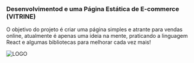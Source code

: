 ### Desenvolvimentod e uma Página Estática de E-commerce (VITRINE)
O objetivo do projeto é criar uma página simples e atrante para vendas online, atualmente é apenas uma ideia na mente, praticando a linguagem React e algumas bibliotecas para melhorar cada vez mais!


 ![LOGO](file:///C:/Users/eliso/Downloads/imagem_2024-05-14_230725872.webp)
